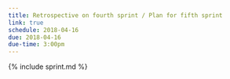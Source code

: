 ```yaml
---
title: Retrospective on fourth sprint / Plan for fifth sprint
link: true
schedule: 2018-04-16
due: 2018-04-16
due-time: 3:00pm
---
```

{% include sprint.md %}
